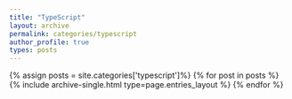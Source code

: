 ```yaml
---
title: "TypeScript"
layout: archive
permalink: categories/typescript
author_profile: true
types: posts
---
```


{% assign posts = site.categories['typescript']%}
{% for post in posts %}
{% include archive-single.html type=page.entries_layout %}
{% endfor %}
